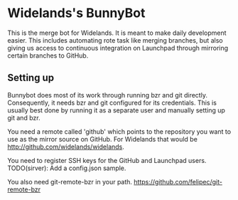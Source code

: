 # Widelands's BunnyBot

This is the merge bot for Widelands. It is meant to make daily development
easier. This includes automating rote task like merging branches, but also
giving us access to continuous integration on Launchpad through mirroring certain branches to
GitHub.

## Setting up

Bunnybot does most of its work through running bzr and git directly.
Consequently, it needs bzr and git configured for its credentials. This is
usually best done by running it as a separate user and manually setting up git
and bzr.

You need a remote called 'github' which points to
the repository you want to use as the mirror source on GitHub. For Widelands
that would be http://github.com/widelands/widelands.

You need to register SSH keys for the GitHub and Launchpad users.
TODO(sirver): Add a config.json sample.

You also need git-remote-bzr in your path. https://github.com/felipec/git-remote-bzr

